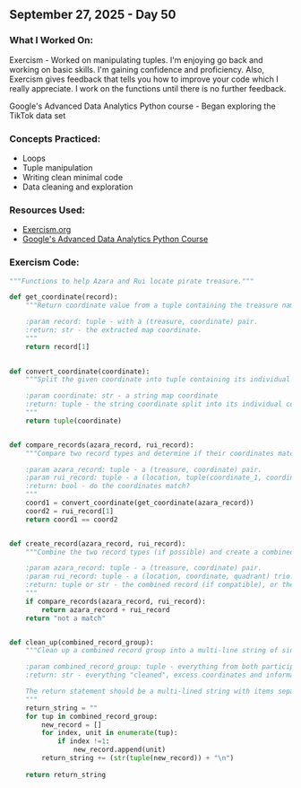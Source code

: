## September 27, 2025 - Day 50

### What I Worked On:  
Exercism - Worked on manipulating tuples. I'm enjoying go back and working on basic skills. I'm gaining confidence and proficiency. Also, Exercism gives feedback that tells you how to improve your code which I really appreciate. I work on the functions until there is no further feedback. 

Google's Advanced Data Analytics Python course - Began exploring the TikTok data set

### Concepts Practiced:  
- Loops
- Tuple manipulation
- Writing clean minimal code
- Data cleaning and exploration
          
### Resources Used:  
- [Exercism.org](https://exercism.org/tracks/python/exercises)
- [Google's Advanced Data Analytics Python Course](https://www.coursera.org/learn/get-started-with-python/home)
    
### Exercism Code: 
```python
"""Functions to help Azara and Rui locate pirate treasure."""

def get_coordinate(record):
    """Return coordinate value from a tuple containing the treasure name, and treasure coordinate.

    :param record: tuple - with a (treasure, coordinate) pair.
    :return: str - the extracted map coordinate.
    """
    return record[1]
    

def convert_coordinate(coordinate):
    """Split the given coordinate into tuple containing its individual components.

    :param coordinate: str - a string map coordinate
    :return: tuple - the string coordinate split into its individual components.
    """
    return tuple(coordinate)


def compare_records(azara_record, rui_record):
    """Compare two record types and determine if their coordinates match.

    :param azara_record: tuple - a (treasure, coordinate) pair.
    :param rui_record: tuple - a (location, tuple(coordinate_1, coordinate_2), quadrant) trio.
    :return: bool - do the coordinates match?
    """
    coord1 = convert_coordinate(get_coordinate(azara_record))
    coord2 = rui_record[1]
    return coord1 == coord2


def create_record(azara_record, rui_record):
    """Combine the two record types (if possible) and create a combined record group.

    :param azara_record: tuple - a (treasure, coordinate) pair.
    :param rui_record: tuple - a (location, coordinate, quadrant) trio.
    :return: tuple or str - the combined record (if compatible), or the string "not a match" (if incompatible).
    """
    if compare_records(azara_record, rui_record):
        return azara_record + rui_record
    return "not a match"


def clean_up(combined_record_group):
    """Clean up a combined record group into a multi-line string of single records.

    :param combined_record_group: tuple - everything from both participants.
    :return: str - everything "cleaned", excess coordinates and information are removed.

    The return statement should be a multi-lined string with items separated by newlines.
    """
    return_string = ""
    for tup in combined_record_group: 
        new_record = []
        for index, unit in enumerate(tup):
            if index !=1:
                new_record.append(unit)
        return_string += (str(tuple(new_record)) + "\n")
        
    return return_string
       
```
